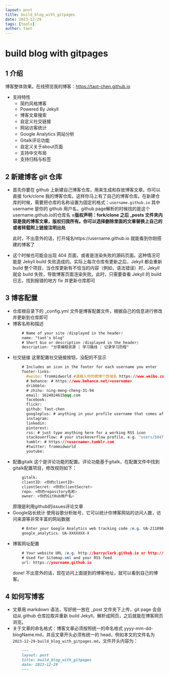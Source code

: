 ```yaml
---
layout: post
title: build_blog_with_gitpages
date: 2023-12-29
tags: [tools]
author: taot
---
```


# build blog with gitpages

## 1 介绍

  博客整体效果。在线预览我的博客：https://taot-chen.github.io

  * 支持特性
    * 简约风格博客
    * Powered By Jekyll
    * 博客文章搜索
    * 自定义社交链接
    * 网站访客统计
    * Google Analytics 网站分析
    * Gitalk评论功能
    * 自定义关于about页面
    * 支持中文布局
    * 支持归档与标签

## 2 新建博客 git 仓库
  * 首先你要在 github 上新建自己博客仓库，用来生成和存放博客文章。你可以直接 fork/clone 我的博客仓库。这样你马上有了自己的博客仓库。在新建仓库的时候，需要把仓库的名称设置为固定的格式：`username.github.io`
    其中 username 是你的 github 用户名，github page解析的时候找的是这个 username.github.io的仓库名
    **=版权声明：fork/clone 之后 _posts 文件夹内容是我的博客文章，版权归我所有。你可以选择删除里面的文章替换上自己的或者转载附上链接注明出处**

    此时，不出意外的话，打开域名https://username.github.io 就能看到你刚搭建的博客了

  * 这个时候也可能会出现 404 页面，或者是渲染失败的源码页面。这种情况可能是 Jekyll build 失败造成的。实际上每次仓库有更新之后，Jekyll 都会重新 build 整个项目，当仓库更新有不恰当的内容（例如，语法错误）时，Jekyll 就会 build 失败，导致博客页面渲染失败。此时，只需要查看 Jekyll 的 build 日志，找到报错的地方 fix 并更新仓库即可

## 3 博客配置
  * 仓库根目录下的 _config.yml 文件是博客配置文件，根据自己的信息进行修改并更新到仓库即可
  * 博客名称和描述
    ```css
        # Name of your site (displayed in the header)
        name: "taot's blog"
        # Short bio or description (displayed in the header)
        description: "分享编程资源 | 学习路线 | 记录学习历程"
    ```
  * 社交链接
    这里配置社交链接按钮，没配的不显示
    ```css
        # Includes an icon in the footer for each username you enter
        footer-links:
          #weibo: frommidworld #请输入你的微博个性域名 https://www.weibo.com/<thispart>
          # behance: # https://www.behance.net/<username>
          dribbble:
          # zhihu: ning-meng-cheng-31-94
          email: 1624024615@qq.com
          facebook:
          flickr:
          github: Taot-chen
          googleplus: # anything in your profile username that comes after plus.google.com/
          instagram:
          linkedin:
          pinterest:
          rss: # just type anything here for a working RSS icon
          stackoverflow: # your stackoverflow profile, e.g. "users/50476/bart-kiers"
          tumblr: # https://<username>.tumblr.com
          #twitter: frommidworld
          youtube:
    ```
  * 配置gitalk
    这个是评论功能的配置。评论功能基于gitalk，在配置文件中找到gitalk配置项目，修改规则如下：
    ```css
        gitalk:
        clientID: <你的clientID>
        clientSecret: <你的clientSecret>
        repo: <你的repository名称>
        owner: <你的GitHub用户名>
    ```
    原理是利用github的issues评论文章
  * Google站长统计
    使用谷歌分析账号，它可以统计你博客网站的访问人数，访问来源等非常丰富的网站数据
    ```css
        # Enter your Google Analytics web tracking code (e.g. UA-2110908-2) to activate tracking
        google_analytics: UA-XXXXXXX-X
    ```
  * 博客网址配置
    ```css
        # Your website URL (e.g. http://barryclark.github.io or http://www.barryclark.co)
        # Used for Sitemap.xml and your RSS feed
        url: https://yourname.github.io
    ```
    done! 不出意外的话，现在访问上面提到的博客地址，就可以看到自己的博客。

## 4 如何写博客
  * 文章用 markdown 语法，写好统一放在 _post 文件夹下上传，git page 会自动从 github 仓库拉取并重新 build Jekyll，解析成网页，之后就能在博客网页浏览。
  * 关于文章的命名格式：博客文章必须按照统一的命名格式 yyyy-mm-dd-blogName.md，并且文章开头必须有统一的 head，例如本文的文件名为 `2023-12-29-build_blog_with_gitpages.md`，文件开头内容为：
    ```markdown
        ---
        layout: post
        title: build_blog_with_gitpages
        date: 2023-12-29
        ---
    ```

